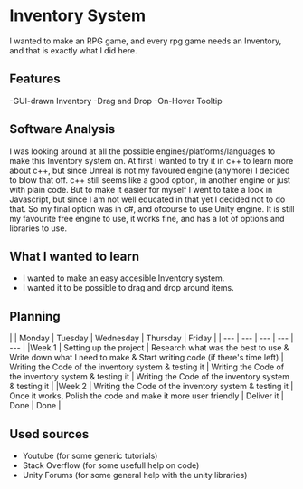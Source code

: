 # Inventory System
I wanted to make an RPG game, and every rpg game needs an Inventory, and that is exactly what I did here.

## Features
-GUI-drawn Inventory
-Drag and Drop
-On-Hover Tooltip

## Software Analysis
I was looking around at all the possible engines/platforms/languages to make this Inventory system on.
At first I wanted to try it in c++ to learn more about c++, but since Unreal is not my favoured engine (anymore)
I decided to blow that off. c++ still seems like a good option, in another engine or just with plain code.
But to make it easier for myself I went to take a look in Javascript, but since I am not well educated in that yet I decided not to do that.
So my final option was in c#, and ofcourse to use Unity engine.
It is still my favourite free engine to use, it works fine, and has a lot of options and libraries to use.

## What I wanted to learn
- I wanted to make an easy accesible Inventory system.
- I wanted it to be possible to drag and drop around items.

## Planning
| | Monday | Tuesday | Wednesday | Thursday | Friday |
| --- | --- | --- | --- | --- |
|Week 1 | Setting up the project | Research what was the best to use & Write down what I need to make & Start writing code (if there's time left) | Writing the Code of the inventory system & testing it | Writing the Code of the inventory system & testing it | Writing the Code of the inventory system & testing it |
|Week 2 | Writing the Code of the inventory system & testing it | Once it works, Polish the code and make it more user friendly | Deliver it | Done | Done |

## Used sources
- Youtube (for some generic tutorials)
- Stack Overflow (for some usefull help on code)
- Unity Forums (for some general help with the unity libraries)
